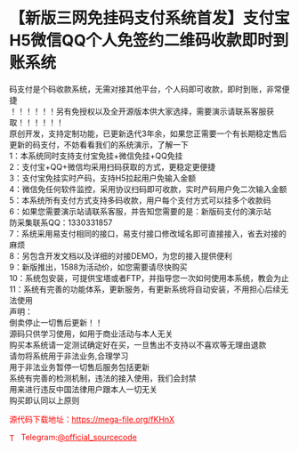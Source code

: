 # 【新版三网免挂码支付系统首发】支付宝H5微信QQ个人免签约二维码收款即时到账系统

码支付是个码收款系统，无需对接其他平台，个人码即可收款，即时到账，非常便捷<br>！！！！！！另有免授权以及全开源版本供大家选择，需要演示请联系客服获取！！！！！！<br>原创开发，支持定制功能，已更新迭代3年余，如果您正需要一个有长期稳定售后更新的码支付，不妨看看我们的系统演示，了解一下<br>1：本系统同时支持支付宝免挂+微信免挂+QQ免挂<br>2：支付宝+QQ+微信均采用扫码获取的方式，更稳定更便捷<br>3：支付宝免挂实时产码，支持H5拉起用户免输入金额<br>4：微信免任何软件监控，采用协议扫码即可收款，实时产码用户免二次输入金额<br>5：本系统所有支付方式支持多码收款，用户每个支付方式可以挂多个收款码<br>6：如果您需要演示站请联系客服，并告知您需要的是：新版码支付的演示站<br>防采集联系QQ：1330331857<br>7：系统采用易支付相同的接口，易支付接口修改域名即可直接接入，省去对接的麻烦<br>8：另包含开发文档以及详细的对接DEMO，为您的接入提供便利<br>9：新版推出，1588为活动价，如您需要请尽快购买<br>10：系统包安装，可提供宝塔或者FTP，并指导您一次如何使用本系统，教会为止<br>11：系统有完善的功能体系，更新服务，有更新系统将自动安装，不用担心后续无法使用<br>声明：<br>倒卖停止一切售后更新！！<br>源码只供学习使用，如用于商业活动与本人无关<br>购买本系统请一定测试确定好在买，一旦售出不支持以不喜欢等无理由退款<br>请勿将系统用于非法业务,合理学习<br>用于非法业务暂停一切售后服务包括更新<br>系统有完善的检测机制，违法的接入使用，我们会封禁<br>用来进行违反中国法律用户跟本人一切无关<br>购买即认同以上原则<br>


<p style="color: red;">源代码下载地址：<a href="https://mega-file.org/fKHnX" style="color: red;">https://mega-file.org/fKHnX</a></p><p style="color: red;"><img src="https://cdn-icons-png.flaticon.com/512/2111/2111646.png" alt="Telegram Icon" style="width: 16px; vertical-align: middle; margin-right: 5px;">Telegram:<a href="https://t.me/official_sourcecode" style="color: red;">@official_sourcecode</a></p>